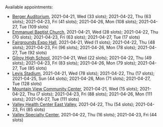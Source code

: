 Available appointments:

* [Berger Auditorium](https://schedulecare.sccgov.org/mychartprd/SignupAndSchedule/EmbeddedSchedule?id=132694&vt=1277&dept=101064003), 2021-04-21, Wed (33 slots); 2021-04-22, Thu (63 slots); 2021-04-23, Fri (41 slots); 2021-04-26, Mon (108 slots); 2021-04-27, Tue (109 slots)
* [Emmanuel Baptist Church](https://schedulecare.sccgov.org/mychartprd/SignupAndSchedule/EmbeddedSchedule?id=132871&vt=1277&dept=101064006), 2021-04-21, Wed (28 slots); 2021-04-22, Thu (70 slots); 2021-04-23, Fri (63 slots); 2021-04-27, Tue (17 slots)
* [Fairgrounds Expo Hall](https://schedulecare.sccgov.org/mychartprd/SignupAndSchedule/EmbeddedSchedule?id=132726&vt=1277&dept=101064002), 2021-04-21, Wed (1 slots); 2021-04-22, Thu (48 slots); 2021-04-23, Fri (96 slots); 2021-04-26, Mon (78 slots); 2021-04-27, Tue (92 slots)
* [Gilroy High School](https://schedulecare.sccgov.org/mychartprd/SignupAndSchedule/EmbeddedSchedule?id=132980&vt=1277&dept=101064008), 2021-04-21, Wed (22 slots); 2021-04-22, Thu (49 slots); 2021-04-23, Fri (83 slots); 2021-04-26, Mon (79 slots); 2021-04-27, Tue (85 slots)
* [Levis Stadium](https://schedulecare.sccgov.org/mychartprd/SignupAndSchedule/EmbeddedSchedule?id=132723&vt=1277&dept=101064004), 2021-04-21, Wed (78 slots); 2021-04-22, Thu (17 slots); 2021-04-25, Sun (44 slots); 2021-04-26, Mon (71 slots); 2021-04-27, Tue (128 slots)
* [Mountain View Community Center](https://schedulecare.sccgov.org/mychartprd/SignupAndSchedule/EmbeddedSchedule?id=132472&vt=1277&dept=101064001), 2021-04-21, Wed (15 slots); 2021-04-22, Thu (7 slots); 2021-04-23, Fri (88 slots); 2021-04-26, Mon (111 slots); 2021-04-27, Tue (111 slots)
* [Valley Health Center East Valley](https://schedulecare.sccgov.org/mychartprd/SignupAndSchedule/EmbeddedSchedule?id=132268&vt=1277&dept=101064007), 2021-04-22, Thu (54 slots); 2021-04-23, Fri (85 slots)
* [Valley Specialty Center](https://schedulecare.sccgov.org/mychartprd/SignupAndSchedule/EmbeddedSchedule?id=132277&vt=1277&dept=101001072), 2021-04-22, Thu (16 slots); 2021-04-23, Fri (44 slots)
